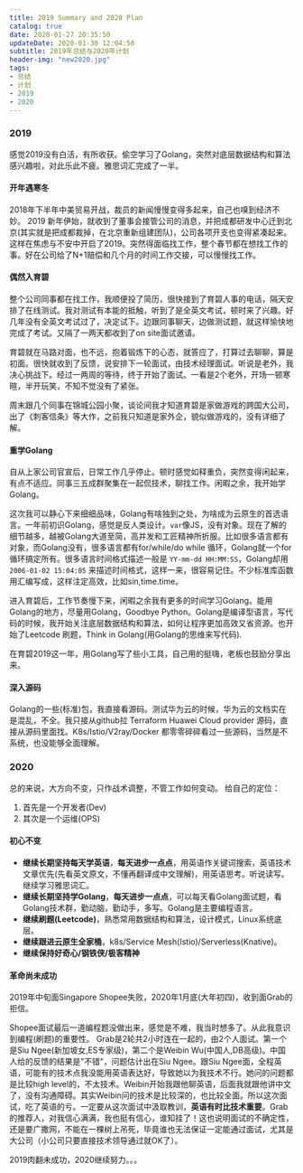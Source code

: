 ```yaml
---
title: 2019 Summary and 2020 Plan
catalog: true
date: 2020-01-27 20:35:50
updateDate: 2020-01-30 12:04:50
subtitle: 2019年总结与2020年计划
header-img: "new2020.jpg"
tags:
- 总结
- 计划
- 2019
- 2020
---
```


### 2019
感觉2019没有白活，有所收获。偷空学习了Golang，突然对底层数据结构和算法感兴趣啦，对此乐此不疲。雅思词汇完成了一半。

#### 开年遇寒冬
2018年下半年中美贸易开战，裁员的新闻慢慢变得多起来，自己也嗅到经济不妙。
2019 新年伊始，就收到了董事会接管公司的消息，并把成都研发中心迁到北京(其实就是把成都裁掉，在北京重新组建团队)，公司各项开支也变得紧凑起来。这样在焦虑与不安中开启了2019。突然得面临找工作，整个春节都在想找工作的事。好在公司给了N+1赔偿和几个月的时间工作交接，可以慢慢找工作。

#### 偶然入育碧
整个公司同事都在找工作，我顺便投了简历，很快接到了育碧人事的电话，隔天安排了在线测试。我对测试有本能的抵触，听到了是全英文考试，顿时来了兴趣。好几年没有全英文考试过了，决定试下。边跟同事聊天，边做测试题，就这样愉快地完成了考试。又隔了一两天都收到了on site面试邀请。

育碧就在马路对面，也不远，抱着锻炼下的心态，就答应了，打算过去聊聊，算是初面。很快就收到了反馈，说安排下一轮面试，由技术经理面试。听说是老外，我决心挑战下。经过一两周的等待，终于开始了面试。一看是2个老外，开场一顿寒暄，半开玩笑，不知不觉没有了紧张。

周末跟几个同事在锦城公园小聚，谈论间我才知道育碧是家做游戏的跨国大公司，出了《刺客信条》等大作，之前我只知道是家外企，貌似做游戏的，没有详细了解。
#### 重学Golang
自从上家公司官宣后，日常工作几乎停止。顿时感觉如释重负，突然变得闲起来，有点不适应。同事三五成群聚集在一起侃技术，聊找工作。闲暇之余，我开始学Golang。

这次我可以静心下来细细品味，Golang有啥独到之处，为啥成为云原生的首选语言。一年前初识Golang，感觉是反人类设计。`var`像JS，没有对象。现在了解的细节越多，越被Golang大道至简，高并发和工匠精神所折服。比如很多语言都有对象，而Golang没有，很多语言都有for/while/do while 循环，Golang就一个for循环搞定所有。很多语言时间格式描述一般是 `YY-mm-dd HH:MM:SS`，Golang却用 `2006-01-02 15:04:05` 来描述时间格式，这样一来，很容易记住。不少标准库函数用汇编写成，这样注定高效，比如sin,time.time。

进入育碧后，工作节奏慢下来，闲暇之余我有更多的时间学习Golang。能用Golang的地方，尽量用Golang，Goodbye Python。Golang是编译型语言，写代码的时候，我开始关注底层数据结构和算法，如何让程序更加高效又省资源。也开始了Leetcode 刷题，Think in Golang(用Golang的思维来写代码).

在育碧2019这一年，用Golang写了些小工具，自己用的挺嗨，老板也鼓励分享出来。
#### 深入源码
Golang的一些(标准)包，我直接看源码。测试华为云的时候，华为云的文档实在是混乱，不全。我只接从github拉 Terraform Huawei Cloud provider 源码，直接从源码里面找。K8s/Istio/V2ray/Docker 都零零碎碎看过一些源码，当然是不系统，也没能够全面理解。
### 2020
总的来说，大方向不变，只作战术调整，不管工作如何变动。
给自己的定位：
1. 首先是一个开发者(Dev)
2. 其次是一个运维(OPS)
#### 初心不变
* **继续长期坚持每天学英语**，**每天进步一点点**，用英语作关键词搜索，英语技术文章优先(先看英文原文，不懂再翻译成中文理解)，用英语思考。听说读写。继续学习雅思词汇。
* **继续长期坚持学Golang**，**每天进步一点点**，可以每天看Golang面试题，看Golang技术群，勤动脑，勤动手，多写。Golang是主要编程语言。
* **继续刷题(Leetcode)**，熟悉常用数据结构和算法，设计模式，Linux系统底层。
* **继续跟进云原生全家桶**，k8s/Service Mesh(Istio)/Serverless(Knative)。 
* **继续保持好奇心/钢铁侠/极客精神**
#### 革命尚未成功
2019年中旬面Singapore Shopee失败，2020年1月底(大年初四)，收到面Grab的拒信。

Shopee面试最后一道编程题没做出来，感觉是不难，我当时想多了。从此我意识到编程(刷题)的重要性。
Grab是2轮共2小时连在一起的，由2个人面试。第一个是Siu Ngee(新加坡女,ES专家级)，第二个是Weibin Wu(中国人,DB高级)。中国人给的反馈的结果是"不错"，问题估计出在Siu Ngee。跟Siu Ngee面，全程英语，可能有的技术点我没能用英语表达好，导致她以为我技术不行。她问的问题都是比较high level的，不太技术。Weibin开始我跟他聊英语，后面我就跟他讲中文了，没有沟通障碍。其实Weibin问的技术是比较深的，也比较全面。所以这次面试，吃了英语的亏。一定要从这次面试中汲取教训，**英语有时比技术重要**。Grab的推荐人，对我信心满满，我也挺有信心，谁知挂了！这也说明面试的不确定性，还是要广撒网，不能在一棵树上吊死，毕竟谁也无法保证一定能通过面试，尤其是大公司（小公司只要直接技术领导通过就OK了）。

2019肉翻未成功，2020继续努力。。。

